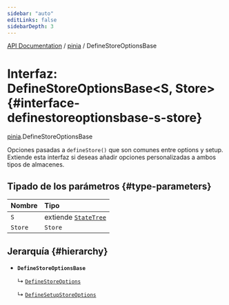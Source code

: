 ```yaml
---
sidebar: "auto"
editLinks: false
sidebarDepth: 3
---
```


[API Documentation](../index.md) / [pinia](../modules/pinia.md) / DefineStoreOptionsBase

# Interfaz: DefineStoreOptionsBase<S, Store\> {#interface-definestoreoptionsbase-s-store}

[pinia](../modules/pinia.md).DefineStoreOptionsBase

Opciones pasadas a `defineStore()` que son comunes entre options y setup. 
Extiende esta interfaz si deseas añadir opciones personalizadas a ambos tipos de almacenes.

## Tipado de los parámetros {#type-parameters}

| Nombre | Tipo |
| :------ | :------ |
| `S` | extiende [`StateTree`](../modules/pinia.md#statetree) |
| `Store` | `Store` |

## Jerarquía {#hierarchy}

- **`DefineStoreOptionsBase`**

  ↳ [`DefineStoreOptions`](pinia.DefineStoreOptions.md)

  ↳ [`DefineSetupStoreOptions`](pinia.DefineSetupStoreOptions.md)
